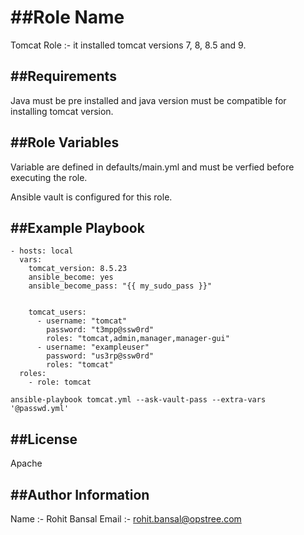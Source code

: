 ##Role Name
  =========

Tomcat Role :- it installed tomcat versions 7, 8, 8.5 and 9.

##Requirements
  ------------

Java must be pre installed and java version must be compatible for installing tomcat version.

##Role Variables
  --------------

Variable are defined in defaults/main.yml and must be verfied before executing the role.

Ansible vault is configured for this role.

##Example Playbook
  ----------------
```
- hosts: local
  vars:
    tomcat_version: 8.5.23
    ansible_become: yes
    ansible_become_pass: "{{ my_sudo_pass }}"
    
    
    tomcat_users:
      - username: "tomcat"
        password: "t3mpp@ssw0rd"
        roles: "tomcat,admin,manager,manager-gui"
      - username: "exampleuser"
        password: "us3rp@ssw0rd"
        roles: "tomcat"        
  roles:
    - role: tomcat

ansible-playbook tomcat.yml --ask-vault-pass --extra-vars '@passwd.yml'
```

##License
  -------

Apache

##Author Information
  ------------------

Name :- Rohit Bansal
Email :- rohit.bansal@opstree.com